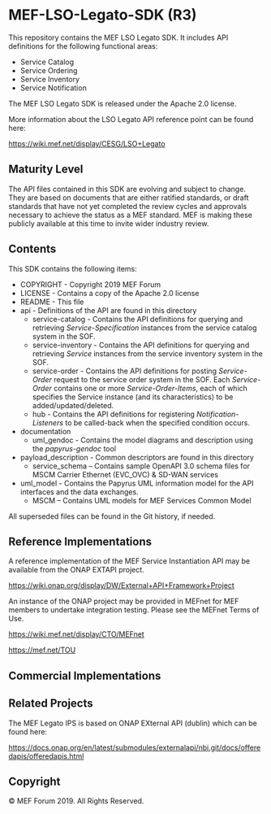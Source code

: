 # MEF-LSO-Legato-SDK (R3)

This repository contains the MEF LSO Legato SDK. It includes API definitions for the following functional areas:

*  Service Catalog
*  Service Ordering
*  Service Inventory
*  Service Notification

The MEF LSO Legato SDK is released under the Apache 2.0 license.

More information about the LSO Legato API reference point can be found here:

https://wiki.mef.net/display/CESG/LSO+Legato

## Maturity Level
The API files contained in this SDK are evolving and subject to change. They are based on documents that are either ratified standards, or draft standards that have not yet completed the review cycles and approvals necessary to achieve the status as a MEF standard.  MEF is making these publicly available at this time to invite wider industry review.

## Contents

This SDK contains the following items:

*  COPYRIGHT - Copyright 2019 MEF Forum
*  LICENSE - Contains a copy of the Apache 2.0 license
*  README - This file
*  api - Definitions of the API are found in this directory
	*  service-catalog - Contains the API definitions for querying and retrieving _Service-Specification_ instances from the service catalog system in the SOF.
	*  service-inventory - Contains the API definitions for querying and retrieving _Service_ instances from the service inventory system in the SOF.
	*  service-order - Contains the API definitions for posting _Service-Order_ request to the service order system in the SOF. Each _Service-Order_ contains one or more _Service-Order-Items_, each of which specifies the Service instance (and its characteristics) to be added/updated/deleted. 
	*  hub - Contains the API definitions for registering _Notification-Listeners_ to be called-back when the specified condition occurs.
* documentation
  * uml_gendoc - Contains the model diagrams and description using the _papyrus-gendoc_ tool
*  payload_description - Common descriptors are found in this directory
	*  service_schema – Contains sample OpenAPI 3.0 schema files for MSCM Carrier Ethernet (EVC_OVC) & SD-WAN services
* uml_model - Contains the Papyrus UML information model for the API interfaces and the data exchanges.
	*  MSCM – Contains UML models for MEF Services Common Model

All superseded files can be found in the Git history, if needed.


## Reference Implementations

A reference implementation of the MEF Service Instantiation API may be available from the ONAP EXTAPI project.

https://wiki.onap.org/display/DW/External+API+Framework+Project

An instance of the ONAP project may be provided in MEFnet for MEF members to undertake integration testing. Please see the MEFnet Terms of Use.

https://wiki.mef.net/display/CTO/MEFnet

https://mef.net/TOU


## Commercial Implementations


## Related Projects

The MEF Legato IPS is based on ONAP EXternal API (dublin) which can be found here:

https://docs.onap.org/en/latest/submodules/externalapi/nbi.git/docs/offeredapis/offeredapis.html

## Copyright

© MEF Forum 2019. All Rights Reserved.
